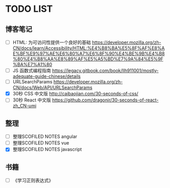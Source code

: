 # TODO LIST

## 博客笔记

* [ ] HTML: 为可访问性提供一个良好的基础 <https://developer.mozilla.org/zh-CN/docs/learn/Accessibility/HTML:%E4%B8%BA%E5%8F%AF%E8%AE%BF%E9%97%AE%E6%80%A7%E6%8F%90%E4%BE%9B%E4%B8%80%E4%B8%AA%E8%89%AF%E5%A5%BD%E7%9A%84%E5%9F%BA%E7%A1%80>
* [ ] JS 函数式编程指南 <https://legacy.gitbook.com/book/llh911001/mostly-adequate-guide-chinese/details>
* [ ] URLSearchParams <https://developer.mozilla.org/zh-CN/docs/Web/API/URLSearchParams>
* [x] 30秒 CSS 中文版 <http://caibaojian.com/30-seconds-of-css/>
* [ ] 30秒 React 中文版 <https://github.com/dragonir/30-seconds-of-react-zh_CN-umi>

## 整理

* [ ] 整理SCOFILED NOTES angular
* [ ] 整理SCOFILED NOTES vue
* [x] 整理SCOFILED NOTES javascript

## 书籍

* [ ] 《学习正则表达式》
